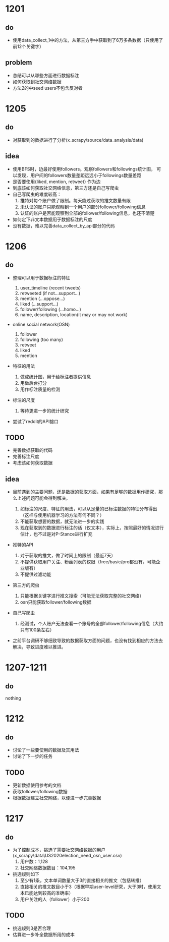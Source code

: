 # 1201
## do
* 使用data_collect_1中的方法，从第三方手中获取到了6万多条数据（只使用了前12个关键字）
## problem
* 总结可以从哪些方面进行数据标注
* 如何获取到社交网络数据
* 方法2的中seed users不包含反对者

# 1205
## do
* 对获取到的数据进行了分析(x_scrapy/source/data_analysis/data)
## idea
* 使用BFS时，边最好使用followers。观察followers和followings统计图，
可以发现，用户间的followers数量差距远远小于followings数量差距
* 是否要使用{liked, mention, retweet} 作为边
* 到底该如何获取社交网络信息，第三方还是自己写爬虫
* 自己写爬虫的难度较高：
  1. 推特对每个账户做了限制。每天能过获取的推文数量有限
  2. 未认证的账户只能观察到一个用户的部分follower/following信息
  3. 认证的账户是否能观察到全部的follower/following信息，也还不清楚
* 如何定下非文本数据用于数据标注的尺度
* 没有数据，难以完善data_collect_by_api部分的代码

# 1206
## do
* 整理可以用于数据标注的特征
  1. user_timeline (recent tweets)
  2. retweeted (if not...support...)
  3. mention (...oppose...)
  4. liked (...support...)
  5. follower/following (...homo...)
  6. name, description, location(it may or may not work)

* online social network(OSN)
  1. follower
  2. following (too many)
  3. retweet
  4. liked
  5. mention

* 特征的用法
  1. 做成统计图，用于给标注者提供信息
  2. 用做后台打分
  3. 用作标注质量的检测

* 标注的尺度
  1. 等待更进一步的统计研究

* 尝试了reddit的API接口

## TODO
* 完善数据获取的代码
* 完善标注尺度
* 考虑该如何获取数据

## idea
* 目前遇到的主要问题，还是数据的获取方面，如果有足够的数据用作研究，那么上述问题可能会得到解决。
  1. 如标注的尺度、特征的用法，可以从足量的已标注数据的特征分布得出（这样与使用机器学习的方法有何不同？）
  2. 不能获取想要的数据，就无法进一步的实践
  3. 现在获取到的数据进行标注的话（仅文本），实际上，按照最好的情况进行估计，也不过是对P-Stance进行扩充

* 推特的API
  1. 对于获取的推文，做了时间上的限制（最近7天）
  2. 不提供获取用户关注、粉丝列表的权限（free/basic/pro都没有，可能企业版有）
  3. 不提供过滤功能

* 第三方的爬虫
  1. 只能根据关键字进行推文搜索（可能无法获取完整的社交网络）
  2. osn只能获取follower/following数据
  
* 自己写爬虫
  1. 经测试，个人账户无法查看一个账号的全部follower/following信息（大约只有100条左右）

* 之前平台调研不够细致导致的数据获取方面的问题，也没有找到相应的方法去解决，导致进度难以推进。

# 1207-1211
## do
nothing

# 1212
## do
* 讨论了一些要使用的数据及其用法
* 讨论了下一步的任务

## TODO
* 更新数据使用参考的文档
* 获取follower/following数据
* 根据数据建立社交网络，以便进一步完善数据

# 1217
## do
* 为了控制成本，挑选了需要社交网络数据的用户(x_scrapy\data\US2020election_need_osn_user.csv)
  1. 用户数：1,128
  2. 社交网络数据数目：104,195
* 挑选规则如下
  1. 至少有1条，文本单词数量大于3的直接相关的推文（包括转推）
  2. 直接相关的推文数目小于3（根据早期user-level研究，大于3时，使用文本已能达到较高的准确率）
  3. 用户关注的人（follower）小于200

## TODO
* 挑选规则3是否合理
* 估算进一步补全数据所用的成本